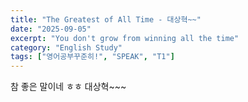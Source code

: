 ```yaml
---
title: "The Greatest of All Time - 대상혁~~"
date: "2025-09-05"
excerpt: "You don't grow from winning all the time"
category: "English Study"
tags: ["영어공부꾸준히!", "SPEAK", "T1"]
---
```


참 좋은 말이네 ㅎㅎ 대상혁~~~

